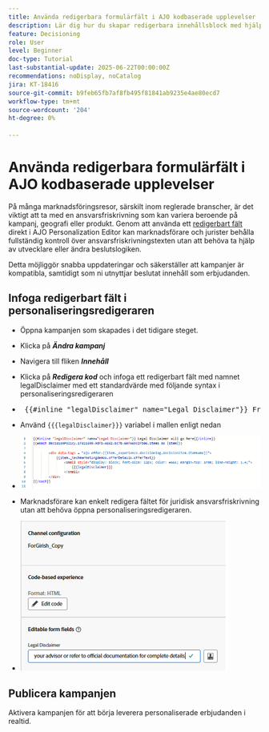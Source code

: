 ```yaml
---
title: Använda redigerbara formulärfält i AJO kodbaserade upplevelser
description: Lär dig hur du skapar redigerbara innehållsblock med hjälp av interna formulärfält i Adobe Journey Optimizer kodbaserade upplevelsemallar som ger marknadsförarna möjlighet att använda dynamiskt, återanvändbart kampanjinnehåll.
feature: Decisioning
role: User
level: Beginner
doc-type: Tutorial
last-substantial-update: 2025-06-22T00:00:00Z
recommendations: noDisplay, noCatalog
jira: KT-18416
source-git-commit: b9feb65fb7af8fb495f81841ab9235e4ae80ecd7
workflow-type: tm+mt
source-wordcount: '204'
ht-degree: 0%

---
```


# Använda redigerbara formulärfält i AJO kodbaserade upplevelser

På många marknadsföringsresor, särskilt inom reglerade branscher, är det viktigt att ta med en ansvarsfriskrivning som kan variera beroende på kampanj, geografi eller produkt. Genom att använda ett [redigerbart fält](https://experienceleague.adobe.com/en/docs/journey-optimizer-learn/tutorials/channels/code-based-experience-channel/form-fields-in-code-based-experiences) direkt i AJO Personalization Editor kan marknadsförare och jurister behålla fullständig kontroll över ansvarsfriskrivningstexten utan att behöva ta hjälp av utvecklare eller ändra beslutslogiken.

Detta möjliggör snabba uppdateringar och säkerställer att kampanjer är kompatibla, samtidigt som ni utnyttjar beslutat innehåll som erbjudanden.

## Infoga redigerbart fält i personaliseringsredigeraren

- Öppna kampanjen som skapades i det tidigare steget.
- Klicka på _**Ändra kampanj**_
- Navigera till fliken _**Innehåll**_
- Klicka på _**Redigera kod**_ och infoga ett redigerbart fält med namnet legalDisclaimer med ett standardvärde med följande syntax i personaliseringsredigeraren

- 
  <pre> {{#inline "legalDisclaimer" name="Legal Disclaimer"}} Friskrivningsklausul finns här {{/inline}}  </pre>

- Använd <code>{{{legalDisclaimer}}}</code> variabel i mallen enligt nedan

- ![redigerbara fält](assets/editable-fields.png)

- Marknadsförare kan enkelt redigera fältet för juridisk ansvarsfriskrivning utan att behöva öppna personaliseringsredigeraren.
- ![editable-field-marketer](assets/editable-field-marketer-view.png)



## Publicera kampanjen

Aktivera kampanjen för att börja leverera personaliserade erbjudanden i realtid.

